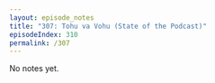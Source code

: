 ```yaml
---
layout: episode_notes
title: "307: Tohu va Vohu (State of the Podcast)"
episodeIndex: 310
permalink: /307
---
```

No notes yet.
